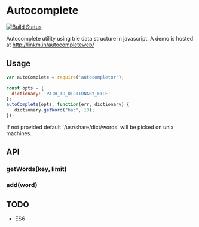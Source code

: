 Autocomplete
==========
[![Build Status](https://travis-ci.org/niklabh/autocomplete.svg?branch=master)](https://travis-ci.org/niklabh/autocomplete)

Autocomplete utility using trie data structure in javascript.
A demo is hosted at http://linkm.in/autocompleteweb/

## Usage

```js
var autoComplete = require('autocompletor');

const opts = {
  dictionary: 'PATH_TO_DICTIONARY_FILE'
};
autoComplete(opts, function(err, dictionary) {
   dictionary.getWord("hac", 10);
});
```

If not provided default '/usr/share/dict/words' will be picked on unix machines.

## API
### getWords(key, limit)
### add(word)


## TODO
- ES6


